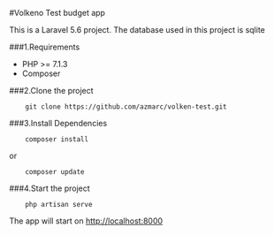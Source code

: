 #Volkeno Test budget app

This is a Laravel 5.6 project. The database used in this project is sqlite

###1.Requirements
* PHP >= 7.1.3
* Composer


###2.Clone the project
```
    git clone https://github.com/azmarc/volken-test.git
```

###3.Install Dependencies
```
    composer install
```
or
```
    composer update
```
###4.Start the project
```
    php artisan serve
```

The app will start on
[http://localhost:8000](http://locahost:800)
